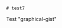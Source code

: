                                                                                                                                                                                                                                                                                                       # test7
Test "graphical-gist"